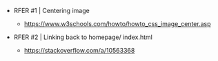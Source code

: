 - RFER #1 | Centering image
    - https://www.w3schools.com/howto/howto_css_image_center.asp

- RFER #2 | Linking back to homepage/ index.html
    - https://stackoverflow.com/a/10563368